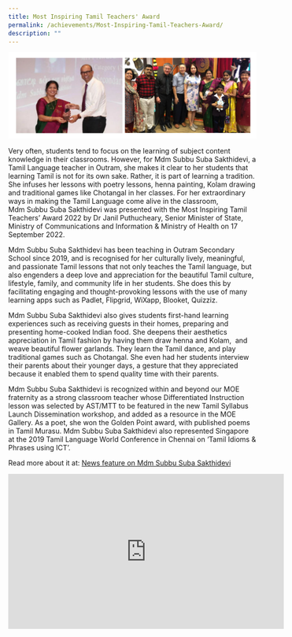 ```yaml
---
title: Most Inspiring Tamil Teachers' Award
permalink: /achievements/Most-Inspiring-Tamil-Teachers-Award/
description: ""
---
```

![](/images/Achievements/2022/Most%20Inspiring%20Tamil%20Tea%20Award/M01.png)

Very often, students tend to focus on the learning of subject content knowledge in their classrooms. However, for Mdm Subbu Suba Sakthidevi, a Tamil Language teacher in Outram, she makes it clear to her students that learning Tamil is not for its own sake. Rather, it is part of learning a tradition. She infuses her lessons with poetry lessons, henna painting, Kolam drawing and traditional games like Chotangal in her classes. For her extraordinary ways in making the Tamil Language come alive in the classroom, Mdm Subbu Suba Sakthidevi was presented with the Most Inspiring Tamil Teachers’ Award 2022 by Dr Janil Puthucheary, Senior Minister of State, Ministry of Communications and Information & Ministry of Health on 17 September 2022.

Mdm Subbu Suba Sakthidevi has been teaching in Outram Secondary School since 2019, and is recognised for her culturally lively, meaningful, and passionate Tamil lessons that not only teaches the Tamil language, but also engenders a deep love and appreciation for the beautiful Tamil culture, lifestyle, family, and community life in her students. She does this by facilitating engaging and thought-provoking lessons with the use of many learning apps such as Padlet, Flipgrid, WiXapp, Blooket, Quizziz.

Mdm Subbu Suba Sakthidevi also gives students first-hand learning experiences such as receiving guests in their homes, preparing and presenting home-cooked Indian food. She deepens their aesthetics appreciation in Tamil fashion by having them draw henna and Kolam,  and weave beautiful flower garlands. They learn the Tamil dance, and play traditional games such as Chotangal. She even had her students interview their parents about their younger days, a gesture that they appreciated because it enabled them to spend quality time with their parents.

Mdm Subbu Suba Sakthidevi is recognized within and beyond our MOE fraternity as a strong classroom teacher whose Differentiated Instruction lesson was selected by AST/MTT to be featured in the new Tamil Syllabus Launch Dissemination workshop, and added as a resource in the MOE Gallery. As a poet, she won the Golden Point award, with published poems in Tamil Murasu. Mdm Subbu Suba Sakthidevi also represented Singapore at the 2019 Tamil Language World Conference in Chennai on ‘Tamil Idioms & Phrases using ICT’.

Read more about it at: [News feature on Mdm Subbu Suba Sakthidevi](https://www.tamilmurasu.com.sg/special-feature/story20220918-96345.html?utm_source=dlvr.it&utm_medium=facebook&fbclid=IwAR1TzG_rX_UJL2K6E3aFRZwys9SIbXSY6S2-LJStdpecz7aFcZE5gAEtfSM)

<iframe width="560" height="315" src="https://www.youtube.com/embed/BWrI7UU0bos" title="YouTube video player" frameborder="0" allow="accelerometer; autoplay; clipboard-write; encrypted-media; gyroscope; picture-in-picture" allowfullscreen></iframe>
